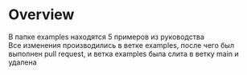 <h1>Overview</h1>
В папке examples находятся 5 примеров из руководства
<br>
Все изменения производились в ветке examples, после чего был выполнен pull request, и ветка examples была слита в ветку main и удалена 
